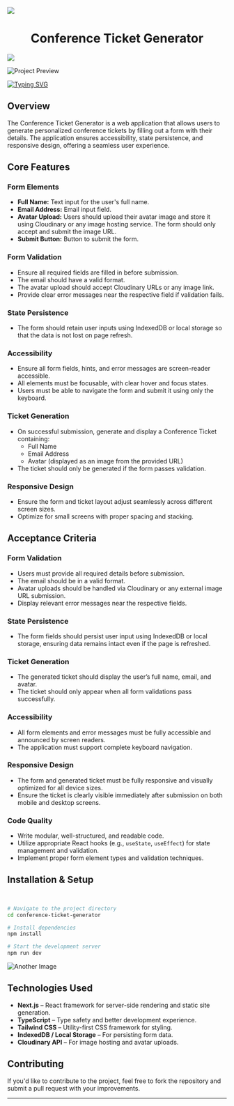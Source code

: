 <a><img src='https://i.imgur.com/LyHic3i.gif'/></a>
 <h1 align="center"> Conference Ticket Generator </h1>
<a><img src='https://i.imgur.com/LyHic3i.gif'/></a>

![Project Preview](https://i.ibb.co/zhjTr0mY/phone.png)


[![Typing SVG](https://readme-typing-svg.herokuapp.com?font=Rockstar-ExtraBold&color=blue&lines=𝓒𝓞𝓝𝓕𝓔𝓡𝓔𝓝𝓒𝓔+𝓣𝓘𝓒𝓚𝓔𝓣+𝓖𝓔𝓝𝓔𝓡𝓐𝓣𝓞𝓡+𝓑𝓨+𝓐𝓗𝓜𝓔𝓓)](https://git.io/typing-svg)
## Overview
The Conference Ticket Generator is a web application that allows users to generate personalized conference tickets by filling out a form with their details. The application ensures accessibility, state persistence, and responsive design, offering a seamless user experience.

## Core Features
### Form Elements
- **Full Name:** Text input for the user's full name.
- **Email Address:** Email input field.
- **Avatar Upload:** Users should upload their avatar image and store it using Cloudinary or any image hosting service. The form should only accept and submit the image URL.
- **Submit Button:** Button to submit the form.

### Form Validation
- Ensure all required fields are filled in before submission.
- The email should have a valid format.
- The avatar upload should accept Cloudinary URLs or any image link.
- Provide clear error messages near the respective field if validation fails.

### State Persistence
- The form should retain user inputs using IndexedDB or local storage so that the data is not lost on page refresh.

### Accessibility
- Ensure all form fields, hints, and error messages are screen-reader accessible.
- All elements must be focusable, with clear hover and focus states.
- Users must be able to navigate the form and submit it using only the keyboard.

### Ticket Generation
- On successful submission, generate and display a Conference Ticket containing:
  - Full Name
  - Email Address
  - Avatar (displayed as an image from the provided URL)
- The ticket should only be generated if the form passes validation.

### Responsive Design
- Ensure the form and ticket layout adjust seamlessly across different screen sizes.
- Optimize for small screens with proper spacing and stacking.

## Acceptance Criteria
### Form Validation
- Users must provide all required details before submission.
- The email should be in a valid format.
- Avatar uploads should be handled via Cloudinary or any external image URL submission.
- Display relevant error messages near the respective fields.

### State Persistence
- The form fields should persist user input using IndexedDB or local storage, ensuring data remains intact even if the page is refreshed.

### Ticket Generation
- The generated ticket should display the user’s full name, email, and avatar.
- The ticket should only appear when all form validations pass successfully.

### Accessibility
- All form elements and error messages must be fully accessible and announced by screen readers.
- The application must support complete keyboard navigation.

### Responsive Design
- The form and generated ticket must be fully responsive and visually optimized for all device sizes.
- Ensure the ticket is clearly visible immediately after submission on both mobile and desktop screens.

### Code Quality
- Write modular, well-structured, and readable code.
- Utilize appropriate React hooks (e.g., `useState`, `useEffect`) for state management and validation.
- Implement proper form element types and validation techniques.

## Installation & Setup
```sh
 

# Navigate to the project directory
cd conference-ticket-generator

# Install dependencies
npm install

# Start the development server
npm run dev
```
![Another Image](https://i.ibb.co/PszXsSQn/image.png)

## Technologies Used
- **Next.js** – React framework for server-side rendering and static site generation.
- **TypeScript** – Type safety and better development experience.
- **Tailwind CSS** – Utility-first CSS framework for styling.
- **IndexedDB / Local Storage** – For persisting form data.
- **Cloudinary API** – For image hosting and avatar uploads.

## Contributing
If you'd like to contribute to the project, feel free to fork the repository and submit a pull request with your improvements.



---


